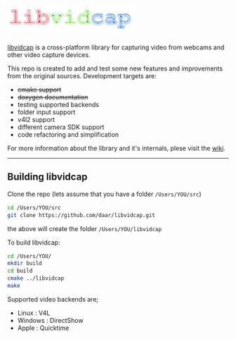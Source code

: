 ![libvidcap][2]
====

[libvidcap][1] is a cross-platform library for capturing video from webcams and other video capture devices. 

This repo is created to add and test some new features and improvements from the original sources. Development targets are:

- ~~cmake support~~
- ~~doxygen documentation~~
- testing supported backends
- folder input support
- v4l2 support
- different camera SDK support
- code refactoring and simplification

For more information about the library and it's internals, plese visit the [wiki][3].

----------

Building libvidcap
----

Clone the repo (lets assume that you have a folder `/Users/YOU/src`)

  ```bash
  cd /Users/YOU/src
  git clone https://github.com/daar/libvidcap.git
  ```
 the above will create the folder `/Users/YOU/libvidcap`
 
 To build libvidcap:
 
  ```bash
  cd /Users/YOU/
  mkdir build
  cd build
  cmake ../libvidcap
  make
  ```
Supported video backends are;
- Linux : V4L
- Windows : DirectShow
- Apple : Quicktime

[1]: https://sourceforge.net/projects/libvidcap/
[2]: https://github.com/daar/libvidcap/blob/master/doc/libvidcap-logo.png
[3]: https://github.com/daar/libvidcap/wiki
